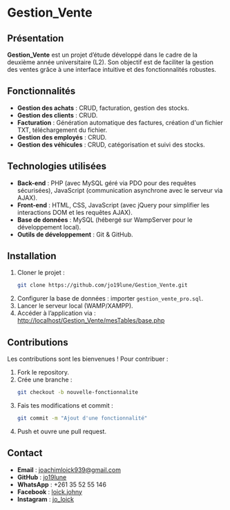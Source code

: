 # Gestion_Vente

## Présentation
**Gestion_Vente** est un projet d’étude développé dans le cadre de la deuxième année universitaire (L2). Son objectif est de faciliter la gestion des ventes grâce à une interface intuitive et des fonctionnalités robustes.

## Fonctionnalités
- **Gestion des achats** : CRUD, facturation, gestion des stocks.
- **Gestion des clients** : CRUD.
- **Facturation** : Génération automatique des factures, création d'un fichier TXT, téléchargement du fichier.
- **Gestion des employés** : CRUD.
- **Gestion des véhicules** : CRUD, catégorisation et suivi des stocks.

## Technologies utilisées
- **Back-end** : PHP (avec MySQL géré via PDO pour des requêtes sécurisées), JavaScript (communication asynchrone avec le serveur via AJAX).
- **Front-end** : HTML, CSS, JavaScript (avec jQuery pour simplifier les interactions DOM et les requêtes AJAX).
- **Base de données** : MySQL (hébergé sur WampServer pour le développement local).
- **Outils de développement** : Git & GitHub.

## Installation
1. Cloner le projet :  
    ```bash
    git clone https://github.com/jo19lune/Gestion_Vente.git
    ```
2. Configurer la base de données : importer `gestion_vente_pro.sql`.
3. Lancer le serveur local (WAMP/XAMPP).
4. Accéder à l’application via :  
    [http://localhost/Gestion_Vente/mesTables/base.php](http://localhost/Gestion_Vente/mesTables/base.php)

## Contributions
Les contributions sont les bienvenues ! Pour contribuer :
1. Fork le repository.
2. Crée une branche :  
    ```bash
    git checkout -b nouvelle-fonctionnalite
    ```
3. Fais tes modifications et commit :  
    ```bash
    git commit -m "Ajout d'une fonctionnalité"
    ```
4. Push et ouvre une pull request.

## Contact
- **Email** : [joachimloick939@gmail.com](mailto:joachimloick939@gmail.com)
- **GitHub** : [jo19lune](https://github.com/jo19lune)
- **WhatsApp** : +261 35 52 55 146
- **Facebook** : [loick.johny](https://facebook.com/loick.johny)
- **Instagram** : [jo_loick](https://instagram.com/jo_loick)